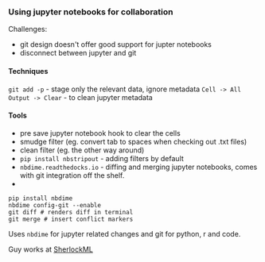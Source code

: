### Using jupyter notebooks for collaboration

Challenges:
- git design doesn't offer good support for jupter notebooks
- disconnect between jupyter and git

#### Techniques
`git add -p` - stage only the relevant data, ignore metadata
`Cell -> All Output -> Clear` - to clean jupyter metadata

#### Tools
- pre save jupyter notebook hook to clear the cells
- smudge filter (eg. convert tab to spaces when checking out .txt files)
- clean filter (eg. the other way around)
- `pip install nbstripout` - adding filters by default
- `nbdime.readthedocks.io` - diffing and merging jupyter notebooks, comes with git integration off the shelf. 
- 

```
pip install nbdime
nbdime config-git --enable
git diff # renders diff in terminal
git merge # insert conflict markers
```
Uses `nbdime` for jupyter related changes and git for python, r and code. 

Guy works at [SherlockML](https://shcerlockml.com)